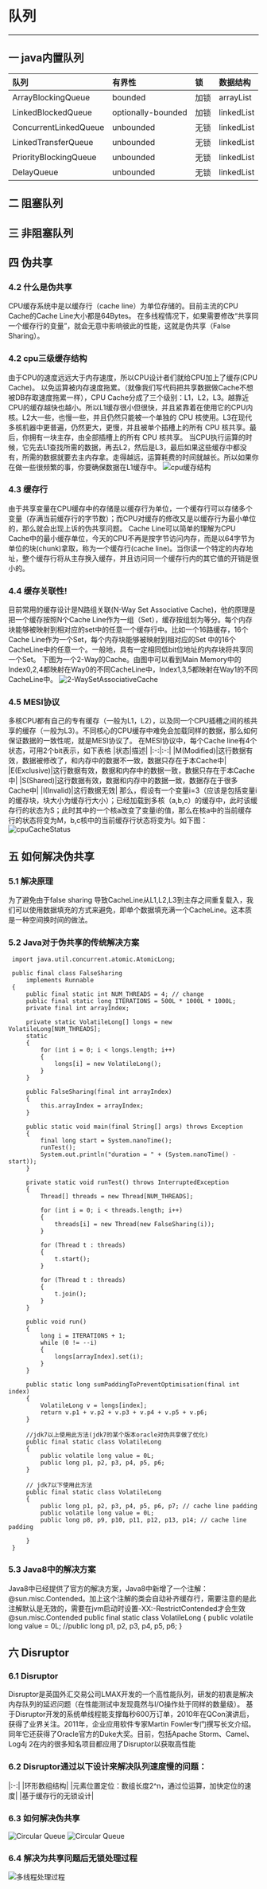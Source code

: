 # 队列
---
## 一 java内置队列
|队列|有界性|锁|数据结构|
|:-|:-|:-|:-|
|ArrayBlockingQueue|bounded|加锁|arrayList|
|LinkedBlockedQueue|optionally-bounded|加锁|linkedList|
|ConcurrentLinkedQueue|unbounded|无锁|linkedList|
|LinkedTransferQueue|unbounded|无锁|linkedList|
|PriorityBlockingQueue|unbounded|无锁|linkedList|
|DelayQueue|unbounded|无锁|linkedList|
## 二 阻塞队列
## 三 非阻塞队列
## 四 伪共享
### 4.2 什么是伪共享
CPU缓存系统中是以缓存行（cache line）为单位存储的。目前主流的CPU Cache的Cache Line大小都是64Bytes。
在多线程情况下，如果需要修改“共享同一个缓存行的变量”，就会无意中影响彼此的性能，这就是伪共享（False Sharing）。
### 4.2 cpu三级缓存结构 
由于CPU的速度远远大于内存速度，所以CPU设计者们就给CPU加上了缓存(CPU Cache)。 以免运算被内存速度拖累。（就像我们写代码把共享数据做Cache不想被DB存取速度拖累一样），CPU Cache分成了三个级别：L1，L2，L3。越靠近CPU的缓存越快也越小。所以L1缓存很小但很快，并且紧靠着在使用它的CPU内核。L2大一些，也慢一些，并且仍然只能被一个单独的 CPU 核使用。L3在现代多核机器中更普遍，仍然更大，更慢，并且被单个插槽上的所有 CPU 核共享。最后，你拥有一块主存，由全部插槽上的所有 CPU 核共享。
当CPU执行运算的时候，它先去L1查找所需的数据，再去L2，然后是L3，最后如果这些缓存中都没有，所需的数据就要去主内存拿。走得越远，运算耗费的时间就越长。所以如果你在做一些很频繁的事，你要确保数据在L1缓存中。
![cpu缓存结构](../picture/cpuCache.png)
### 4.3 缓存行
由于共享变量在CPU缓存中的存储是以缓存行为单位，一个缓存行可以存储多个变量（存满当前缓存行的字节数）；而CPU对缓存的修改又是以缓存行为最小单位的，那么就会出现上诉的伪共享问题。
Cache Line可以简单的理解为CPU Cache中的最小缓存单位，今天的CPU不再是按字节访问内存，而是以64字节为单位的块(chunk)拿取，称为一个缓存行(cache line)。当你读一个特定的内存地址，整个缓存行将从主存换入缓存，并且访问同一个缓存行内的其它值的开销是很小的。
### 4.4 缓存关联性!
目前常用的缓存设计是N路组关联(N-Way Set Associative Cache)，他的原理是把一个缓存按照N个Cache Line作为一组（Set），缓存按组划为等分。每个内存块能够被映射到相对应的set中的任意一个缓存行中。比如一个16路缓存，16个Cache Line作为一个Set，每个内存块能够被映射到相对应的Set 
中的16个CacheLine中的任意一个。一般地，具有一定相同低bit位地址的内存块将共享同一个Set。 
下图为一个2-Way的Cache。由图中可以看到Main Memory中的Index0,2,4都映射在Way0的不同CacheLine中，Index1,3,5都映射在Way1的不同CacheLine中。
![2-WaySetAssociativeCache](../picture/2-WaySetAssociativeCache.PNG)
### 4.5 MESI协议
多核CPU都有自己的专有缓存（一般为L1，L2），以及同一个CPU插槽之间的核共享的缓存（一般为L3）。不同核心的CPU缓存中难免会加载同样的数据，那么如何保证数据的一致性呢，就是MESI协议了。 
在MESI协议中，每个Cache line有4个状态，可用2个bit表示，如下表格
|状态|描述|
|:-:|:-:| 
|M(Modified)|这行数据有效，数据被修改了，和内存中的数据不一致，数据只存在于本Cache中| 
|E(Exclusive)|这行数据有效，数据和内存中的数据一致，数据只存在于本Cache中| 
|S(Shared)|这行数据有效，数据和内存中的数据一致，数据存在于很多Cache中| 
|I(Invalid)|这行数据无效| 
那么，假设有一个变量i=3（应该是包括变量i的缓存块，块大小为缓存行大小）；已经加载到多核（a,b,c）的缓存中，此时该缓存行的状态为S；此时其中的一个核a改变了变量i的值，那么在核a中的当前缓存行的状态将变为M，b,c核中的当前缓存行状态将变为I。如下图：<br>
![cpuCacheStatus](../picture/cpuCacheStatus.PNG)
## 五 如何解决伪共享
### 5.1 解决原理 
为了避免由于false sharing 导致CacheLine从L1,L2,L3到主存之间重复载入，我们可以使用数据填充的方式来避免，即单个数据填充满一个CacheLine。这本质是一种空间换时间的做法。
### 5.2 Java对于伪共享的传统解决方案
     
     import java.util.concurrent.atomic.AtomicLong;
     
     public final class FalseSharing
         implements Runnable
     {
         public final static int NUM_THREADS = 4; // change
         public final static long ITERATIONS = 500L * 1000L * 1000L;
         private final int arrayIndex;
     
         private static VolatileLong[] longs = new VolatileLong[NUM_THREADS];
         static
         {
             for (int i = 0; i < longs.length; i++)
             {
                 longs[i] = new VolatileLong();
             }
         }
     
         public FalseSharing(final int arrayIndex)
         {
             this.arrayIndex = arrayIndex;
         }
     
         public static void main(final String[] args) throws Exception
         {
             final long start = System.nanoTime();
             runTest();
             System.out.println("duration = " + (System.nanoTime() - start));
         }
     
         private static void runTest() throws InterruptedException
         {
             Thread[] threads = new Thread[NUM_THREADS];
     
             for (int i = 0; i < threads.length; i++)
             {
                 threads[i] = new Thread(new FalseSharing(i));
             }
     
             for (Thread t : threads)
             {
                 t.start();
             }
     
             for (Thread t : threads)
             {
                 t.join();
             }
         }
     
         public void run()
         {
             long i = ITERATIONS + 1;
             while (0 != --i)
             {
                 longs[arrayIndex].set(i);
             }
         }
     
         public static long sumPaddingToPreventOptimisation(final int index)
         {
             VolatileLong v = longs[index];
             return v.p1 + v.p2 + v.p3 + v.p4 + v.p5 + v.p6;
         }
     
         //jdk7以上使用此方法(jdk7的某个版本oracle对伪共享做了优化)
         public final static class VolatileLong
         {
             public volatile long value = 0L;
             public long p1, p2, p3, p4, p5, p6;
         }
     
         // jdk7以下使用此方法
         public final static class VolatileLong
         {
             public long p1, p2, p3, p4, p5, p6, p7; // cache line padding
             public volatile long value = 0L;
             public long p8, p9, p10, p11, p12, p13, p14; // cache line padding
     
         }
     }
### 5.3 Java8中的解决方案
Java8中已经提供了官方的解决方案，Java8中新增了一个注解：@sun.misc.Contended。加上这个注解的类会自动补齐缓存行，需要注意的是此注解默认是无效的，需要在jvm启动时设置-XX:-RestrictContended才会生效
    @sun.misc.Contended
    public final static class VolatileLong {
        public volatile long value = 0L;
        //public long p1, p2, p3, p4, p5, p6;
    }
## 六 Disruptor
### 6.1 Disruptor
Disruptor是英国外汇交易公司LMAX开发的一个高性能队列，研发的初衷是解决内存队列的延迟问题（在性能测试中发现竟然与I/O操作处于同样的数量级）。
基于Disruptor开发的系统单线程能支撑每秒600万订单，2010年在QCon演讲后，获得了业界关注。2011年，企业应用软件专家Martin Fowler专门撰写长文介绍。
同年它还获得了Oracle官方的Duke大奖。目前，包括Apache Storm、Camel、Log4j 2在内的很多知名项目都应用了Disruptor以获取高性能
### 6.2 Disruptor通过以下设计来解决队列速度慢的问题：
|:-:|
|环形数组结构|
|元素位置定位：数组长度2^n，通过位运算，加快定位的速度|
|基于缓存行的无锁设计|
### 6.3 如何解决伪共享
![Circular Queue](../picture/CircularQueue.png)
![Circular Queue](../picture/dataFill.png)
### 6.4 解决为共享问题后无锁处理过程
![多线程处理过程](../picture/cpuCache.png)